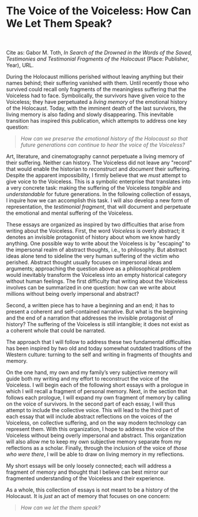 # The Voice of the Voiceless: How Can We Let Them Speak?


 <br/><br/>
Cite as: Gabor M. Toth, <i>In Search of the Drowned in the Words of the Saved, Testimonies and Testimonial Fragments of the Holocaust</i> (Place: Publisher, Year), URL.

During the Holocaust millions perished without leaving anything but their names behind; their suffering vanished with them. Until recently those who survived could recall only fragments of the meaningless suffering that the Voiceless had to face. Symbolically, the survivors have given voice to the Voiceless; they have perpetuated a <i>living memory</i> of the emotional history of the Holocaust. Today, with the imminent death of the last survivors, the living memory is also fading and slowly disappearing. This inevitable transition has inspired this publication, which attempts to address one key question:

><i>How can we preserve the emotional history of the Holocaust so that future generations can continue to hear the voice of the Voiceless?</i>

Art, literature, and cinematography cannot perpetuate a living memory of their suffering. Neither can history. The Voiceless did not leave any "record" that would enable the historian to <i>reconstruct</i> and <i>document</i> their suffering. Despite the apparent impossibility, I firmly believe that we <i>must</i> attempt to give voice to the Voiceless. This is a symbolic enterprise that translates into a very concrete task: making the suffering of the Voiceless <i>tangible</i> and <i>understandable</i> for future generations. In the following collection of essays, I inquire how we can accomplish this task. I will also develop a new form of representation, the <i>testimonial fragment</i>, that will document and perpetuate the emotional and mental suffering of the Voiceless.

These essays are organized as inspired by two difficulties that arise from writing about the Voiceless. First, the word <i>Voiceless</i> is overly abstract; it denotes an invisible protagonist of history about whom we know hardly anything. One possible way to write about the Voiceless is by "escaping" to the impersonal realm of abstract thoughts, i.e., to philosophy. But abstract ideas alone tend to sideline the very human suffering of the victim who perished. Abstract thought usually focuses on impersonal ideas and arguments; approaching the question above as a philosophical problem would inevitably transform the Voiceless into an empty historical category without human feelings. The first difficulty that writing about the Voiceless involves can be summarized in one question: how can we write about millions without being overly impersonal and abstract?

Second, a written piece has to have a beginning and an end; it has to present a coherent and self-contained narrative. But what is the beginning and the end of a narration that addresses the invisible protagonist of history? The suffering of the Voiceless is still intangible; it does not exist as a coherent whole that could be narrated.

The approach that I will follow to address these two fundamental difficulties has been inspired by two old and today somewhat outdated traditions of the Western culture: turning to the self and writing in fragments of thoughts and memory.

On the one hand, my own and my family’s very subjective memory will guide both my writing and my effort to reconstruct the voice of the Voiceless. I will begin each of the following short essays with a prologue in which I will recall a fragment of personal memory. Next, in the section that follows each prologue, I will expand my own fragment of memory by calling on the voice of survivors. In the second part of each essay, I will thus attempt to include the collective voice. This will lead to the third part of each essay that will include abstract reflections on the voices of the Voiceless, on collective suffering, and on the way modern technology can represent them. With this organization, I hope to address the voice of the Voiceless without being overly impersonal and abstract. This organization will also allow me to keep my own subjective memory separate from my reflections as a scholar. Finally, through the inclusion of the voice of <i>those who were there</i>, I will be able to draw on living memory in my reflections.

My short essays will be only loosely connected; each will address a fragment of memory and thought that I believe can best mirror our fragmented understanding of the Voiceless and their experience.

As a whole, this collection of essays is not meant to be a history of the Holocaust. It is <i>just</i> an act of memory that focuses on one concern:

> <i>How can we let the them speak?</i>